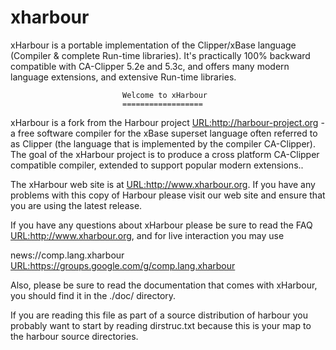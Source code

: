 # xharbour
xHarbour is a portable implementation of the Clipper/xBase language 
(Compiler &amp; complete Run-time libraries). It's practically 100% backward 
compatible with CA-Clipper 5.2e and 5.3c, and offers many modern language extensions,
and extensive Run-time libraries.

                             Welcome to xHarbour
                             ==================

xHarbour is a fork from the Harbour project <URL:http://harbour-project.org> -
a free software compiler for the xBase superset language often
referred to as Clipper (the language that is implemented by the compiler
CA-Clipper). The goal of the xHarbour project is to produce a cross platform
CA-Clipper compatible compiler, extended to support popular modern extensions..

The xHarbour web site is at <URL:http://www.xharbour.org>. If you
have any problems with this copy of Harbour please visit our web site and
ensure that you are using the latest release.

If you have any questions about xHarbour please be sure to read the FAQ
<URL:http://www.xharbour.org>, and for live interaction you may use 

news://comp.lang.xharbour <URL:https://groups.google.com/g/comp.lang.xharbour>

Also, please be sure to read the
documentation that comes with xHarbour, you should find it in the ./doc/
directory. 

If you are reading this file as part of a source distribution of harbour you
probably want to start by reading dirstruc.txt because this is your map to
the harbour source directories.
